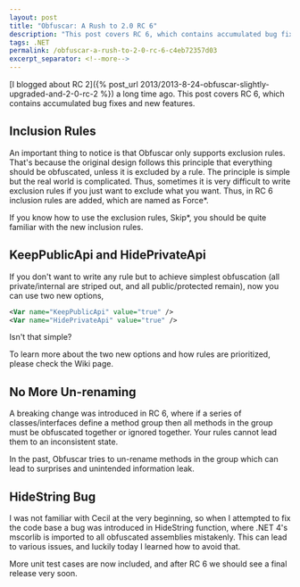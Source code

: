 ```yaml
---
layout: post
title: "Obfuscar: A Rush to 2.0 RC 6"
description: "This post covers RC 6, which contains accumulated bug fixes and new features."
tags: .NET
permalink: /obfuscar-a-rush-to-2-0-rc-6-c4eb72357d03
excerpt_separator: <!--more-->
---
```


[I blogged about RC 2]({% post_url 2013/2013-8-24-obfuscar-slightly-upgraded-and-2-0-rc-2 %}) a long time ago. This post covers RC 6, which contains accumulated bug fixes and new features.

<!--more-->

## Inclusion Rules

An important thing to notice is that Obfuscar only supports exclusion rules. That's because the original design follows this principle that everything should be obfuscated, unless it is excluded by a rule. The principle is simple but the real world is complicated. Thus, sometimes it is very difficult to write exclusion rules if you just want to exclude what you want. Thus, in RC 6 inclusion rules are added, which are named as Force\*.

If you know how to use the exclusion rules, Skip\*, you should be quite familiar with the new inclusion rules.

## KeepPublicApi and HidePrivateApi

If you don't want to write any rule but to achieve simplest obfuscation (all private/internal are striped out, and all public/protected remain), now you can use two new options,

```xml
<Var name="KeepPublicApi" value="true" />
<Var name="HidePrivateApi" value="true" />
```

Isn't that simple?

To learn more about the two new options and how rules are prioritized, please check the Wiki page.

## No More Un-renaming

A breaking change was introduced in RC 6, where if a series of classes/interfaces define a method group then all methods in the group must be obfuscated together or ignored together. Your rules cannot lead them to an inconsistent state.

In the past, Obfuscar tries to un-rename methods in the group which can lead to surprises and unintended information leak.

## HideString Bug

I was not familiar with Cecil at the very beginning, so when I attempted to fix the code base a bug was introduced in HideString function, where .NET 4's mscorlib is imported to all obfuscated assemblies mistakenly. This can lead to various issues, and luckily today I learned how to avoid that.

More unit test cases are now included, and after RC 6 we should see a final release very soon.
